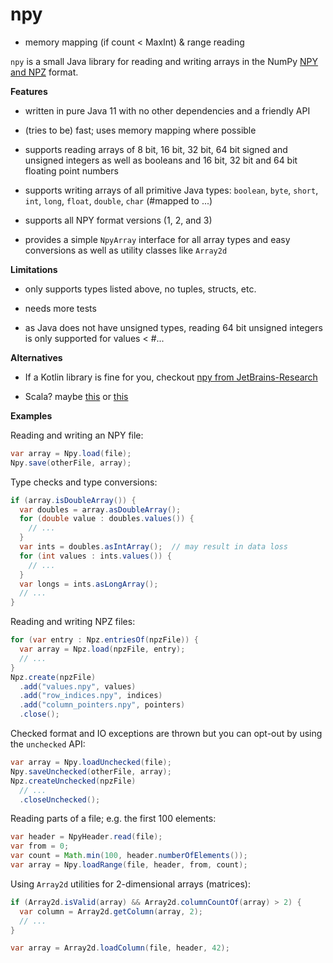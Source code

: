 # npy

* memory mapping (if count < MaxInt) & range reading


`npy` is a small Java library for reading and writing arrays in the NumPy 
[NPY and NPZ](https://numpy.org/devdocs/reference/generated/numpy.lib.format.html) format.

__Features__

* written in pure Java 11 with no other dependencies and a friendly API

* (tries to be) fast; uses memory mapping where possible

* supports reading arrays of 8 bit, 16 bit, 32 bit, 64 bit signed and unsigned integers as well as booleans and 16 bit, 32 bit and 64 bit floating point numbers

* supports writing arrays of all primitive Java types: `boolean`, `byte`, `short`, `int`, `long`, `float`, `double`, `char` (#mapped to ...)

* supports all NPY format versions (1, 2, and 3)

* provides a simple `NpyArray` interface for all array types and easy conversions as well as utility classes like `Array2d`



__Limitations__

* only supports types listed above, no tuples, structs, etc.

* needs more tests

* as Java does not have unsigned types, reading 64 bit unsigned integers is only supported for values < #...



__Alternatives__

* If a Kotlin library is fine for you, checkout [npy from JetBrains-Research](https://github.com/JetBrains-Research/npy)

* Scala? maybe [this](https://github.com/priimak/scala-data) or [this](https://github.com/indix/ml2npy)



__Examples__

Reading and writing an NPY file:

```java
var array = Npy.load(file);
Npy.save(otherFile, array);
```

Type checks and type conversions:

```java
if (array.isDoubleArray()) {
  var doubles = array.asDoubleArray();
  for (double value : doubles.values()) {
    // ...    
  }
  var ints = doubles.asIntArray();  // may result in data loss
  for (int values : ints.values()) {
    // ...
  }
  var longs = ints.asLongArray();
  // ...
}
```

Reading and writing NPZ files:

```java
for (var entry : Npz.entriesOf(npzFile)) {
  var array = Npz.load(npzFile, entry);
  // ...
}
Npz.create(npzFile)
  .add("values.npy", values)
  .add("row_indices.npy", indices)
  .add("column_pointers.npy", pointers)
  .close();
```

Checked format and IO exceptions are thrown but you can opt-out by using the `unchecked` API:

```java
var array = Npy.loadUnchecked(file);
Npy.saveUnchecked(otherFile, array);
Npz.createUnchecked(npzFile)
  // ...
  .closeUnchecked();
```

Reading parts of a file; e.g. the first 100 elements:

```java
var header = NpyHeader.read(file);
var from = 0;
var count = Math.min(100, header.numberOfElements());
var array = Npy.loadRange(file, header, from, count);
```

 Using `Array2d` utilities for 2-dimensional arrays (matrices):

```java
if (Array2d.isValid(array) && Array2d.columnCountOf(array) > 2) {
  var column = Array2d.getColumn(array, 2);
  // ...  
}

var array = Array2d.loadColumn(file, header, 42);
```
